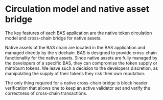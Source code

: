 # Circulation model and native asset bridge

The key features of each BAS application are the native token circulation model and cross-chain bridge for native assets.&#x20;

Native assets of the BAS chain are located in the BAS application and managed directly by the sidechain. BAS is designed to provide cross-chain functionality for the native assets. Since native assets are fully managed by the developers of a specific BAS, they can compromise the token supply or mint/burn tokens. We leave such a decision to the developers discretion, as manipulating the supply of their tokens they risk their own reputation.&#x20;

The only thing required for a native cross-chain bridge is block header verification that allows one to keep an active validator set and verify the correctness of cross-chain transactions.
